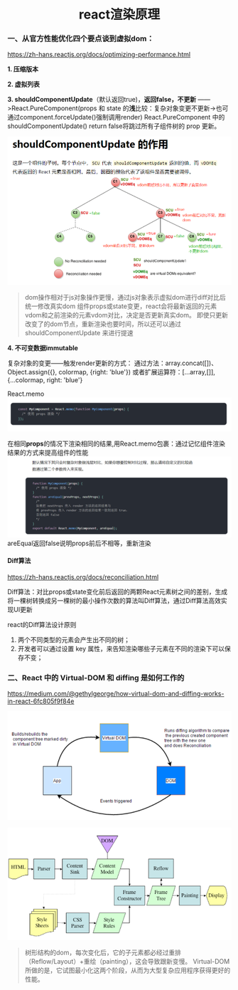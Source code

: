 # <center>**react渲染原理**</center>
<article align="left" padding="0 12px">
<style>
img[src*="#firstimg"]{
    width: 540px;
}
</style>

### 一、从官方性能优化四个要点谈到虚拟dom：
https://zh-hans.reactjs.org/docs/optimizing-performance.html

**1. 压缩版本**

**2. 虚拟列表**

**3. shouldComponentUpdate**（默认返回true)，**返回false，不更新**
——>React.PureComponent(props 和 state 的**浅**比较：复杂对象变更不更新->也可通过component.forceUpdate()强制调用render)
React.PureComponent 中的 shouldComponentUpdate() return false将跳过所有子组件树的 prop 更新。

![](2022-04-22-15-34-32.png#firstimg)

>dom操作相对于js对象操作更慢，通过js对象表示虚拟dom进行diff对比后统一修改真实dom
组件props或state变更，react会将最新返回的元素vdom和之前渲染的元素vdom对比，决定是否更新真实dom。
即使只更新改变了的dom节点，重新渲染也要时间，所以还可以通过shouldComponentUpdate 来进行提速

**4. 不可变数据immutable**

复杂对象的变更——触发render更新的方式：
通过方法：array.concat([])、Object.assign({}, colormap, {right: 'blue'})
或者扩展运算符：[...array,[]],{...colormap, right: 'blue'}

React.memo
![](2022-04-22-17-37-39.png)

在相同**props**的情况下渲染相同的结果,用React.memo包裹：通过记忆组件渲染结果的方式来提高组件的性能
![](2022-04-22-17-44-53.png)
areEqual返回false说明props前后不相等，重新渲染

#### Diff算法
https://zh-hans.reactjs.org/docs/reconciliation.html

Diff算法：对比props或state变化前后返回的两颗React元素树之间的差别，生成将一棵树转换成另一棵树的最小操作次数的算法叫Diff算法，通过Diff算法高效实现UI更新

react的Diff算法设计原则
1. 两个不同类型的元素会产生出不同的树；
2. 开发者可以通过设置 key 属性，来告知渲染哪些子元素在不同的渲染下可以保存不变；

### 二、React 中的 Virtual-DOM 和 diffing 是如何工作的
https://medium.com/@gethylgeorge/how-virtual-dom-and-diffing-works-in-react-6fc805f9f84e

![](2022-04-26-15-19-14.png)

![](2022-04-26-15-19-49.png)
>树形结构的dom，每次变化后，它的子元素都必经过重排（Reflow/Layout）+重绘（painting），这会导致跟新变慢。
>Virtual-DOM 所做的是，它试图最小化这两个阶段，从而为大型复杂应用程序获得更好的性能。


</article>